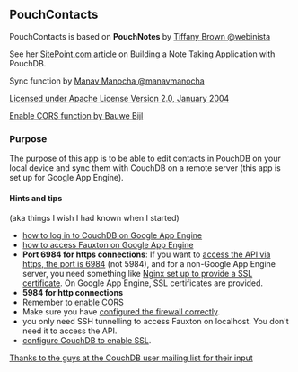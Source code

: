## PouchContacts

PouchContacts is based on **PouchNotes** by [Tiffany Brown @webinista](https://github.com/webinista)

See her [SitePoint.com article](http://www.sitepoint.com/building-offline-first-app-pouchdb/) on Building a Note Taking Application with PouchDB.

Sync function by [Manav Manocha @manavmanocha](https://github.com/manavmanocha/pouchnotes)

[Licensed under Apache License Version 2.0, January 2004](https://github.com/vogelbeere/pouchcontacts/blob/master/LICENSE)

[Enable CORS function by Bauwe Bijl](https://github.com/BauweBijl/gaecors)

### Purpose

The purpose of this app is to be able to edit contacts in PouchDB on your local device and sync them with CouchDB on a remote server (this app is set up for Google App Engine).

#### Hints and tips
(aka things I wish I had known when I started)

- [how to log in to CouchDB on Google App Engine](https://stackoverflow.com/questions/47474384/couchdb-login-access-on-google-app-engine)
- [how to access Fauxton on Google App Engine](https://stackoverflow.com/questions/47349446/how-do-i-access-fauxton-on-the-google-appengine-platform)
- **Port 6984 for https connections**: If you want to [access the API via https, the port is 6984](https://cwiki.apache.org/confluence/pages/viewpage.action?pageId=48203146) (not 5984), and for a non-Google App Engine server, you need something like [Nginx set up to provide a SSL certificate](https://cwiki.apache.org/confluence/display/COUCHDB/Nginx+as+a+proxy). On Google App Engine, SSL certificates are provided.
- **5984 for http connections**
- Remember to [enable CORS](https://github.com/BauweBijl/gaecors)
- Make sure you have [configured the firewall correctly](https://docs.bitnami.com/google/faq/#how-to-open-the-server-ports-for-remote-access).
- you only need SSH tunnelling to access Fauxton on localhost. You don't need it to access the API.
- [configure CouchDB to enable SSL](https://docs.bitnami.com/virtual-machine/infrastructure/couchdb/#how-to-enable-ssl-for-https-on-couchdb).

[Thanks to the guys at the CouchDB user mailing list for their input](https://mail-archives.apache.org/mod_mbox/couchdb-user/201711.mbox/browser)
